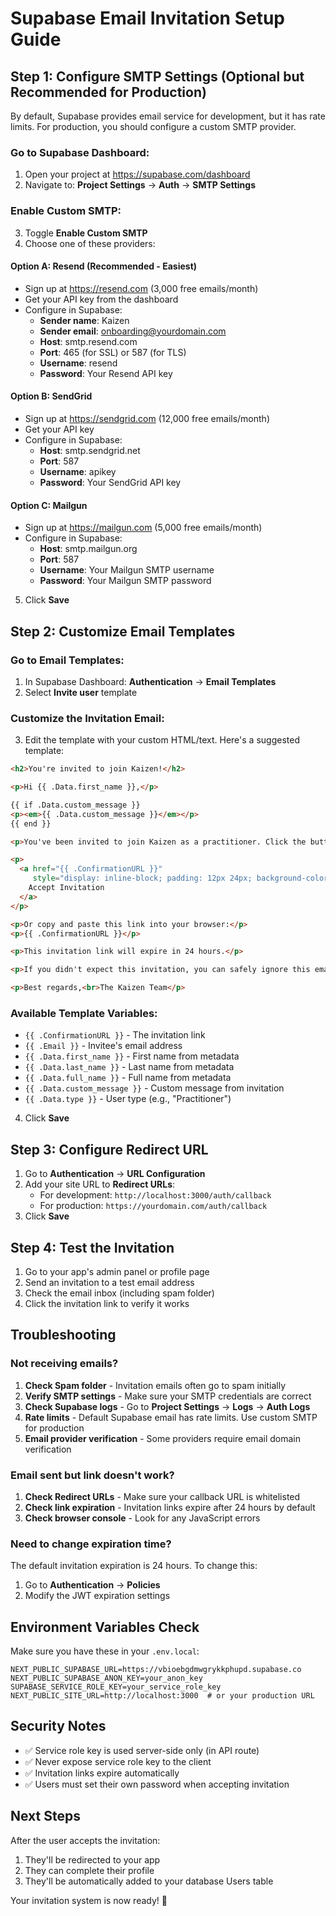 # Supabase Email Invitation Setup Guide

## Step 1: Configure SMTP Settings (Optional but Recommended for Production)

By default, Supabase provides email service for development, but it has rate limits. For production, you should configure a custom SMTP provider.

### Go to Supabase Dashboard:
1. Open your project at https://supabase.com/dashboard
2. Navigate to: **Project Settings** → **Auth** → **SMTP Settings**

### Enable Custom SMTP:
3. Toggle **Enable Custom SMTP**
4. Choose one of these providers:

#### Option A: Resend (Recommended - Easiest)
- Sign up at https://resend.com (3,000 free emails/month)
- Get your API key from the dashboard
- Configure in Supabase:
  - **Sender name**: Kaizen
  - **Sender email**: onboarding@yourdomain.com
  - **Host**: smtp.resend.com
  - **Port**: 465 (for SSL) or 587 (for TLS)
  - **Username**: resend
  - **Password**: Your Resend API key

#### Option B: SendGrid
- Sign up at https://sendgrid.com (12,000 free emails/month)
- Get your API key
- Configure in Supabase:
  - **Host**: smtp.sendgrid.net
  - **Port**: 587
  - **Username**: apikey
  - **Password**: Your SendGrid API key

#### Option C: Mailgun
- Sign up at https://mailgun.com (5,000 free emails/month)
- Configure in Supabase:
  - **Host**: smtp.mailgun.org
  - **Port**: 587
  - **Username**: Your Mailgun SMTP username
  - **Password**: Your Mailgun SMTP password

5. Click **Save**

## Step 2: Customize Email Templates

### Go to Email Templates:
1. In Supabase Dashboard: **Authentication** → **Email Templates**
2. Select **Invite user** template

### Customize the Invitation Email:
3. Edit the template with your custom HTML/text. Here's a suggested template:

```html
<h2>You're invited to join Kaizen!</h2>

<p>Hi {{ .Data.first_name }},</p>

{{ if .Data.custom_message }}
<p><em>{{ .Data.custom_message }}</em></p>
{{ end }}

<p>You've been invited to join Kaizen as a practitioner. Click the button below to create your account and get started:</p>

<p>
  <a href="{{ .ConfirmationURL }}"
     style="display: inline-block; padding: 12px 24px; background-color: #4F46E5; color: white; text-decoration: none; border-radius: 6px; font-weight: 600;">
    Accept Invitation
  </a>
</p>

<p>Or copy and paste this link into your browser:</p>
<p>{{ .ConfirmationURL }}</p>

<p>This invitation link will expire in 24 hours.</p>

<p>If you didn't expect this invitation, you can safely ignore this email.</p>

<p>Best regards,<br>The Kaizen Team</p>
```

### Available Template Variables:
- `{{ .ConfirmationURL }}` - The invitation link
- `{{ .Email }}` - Invitee's email address
- `{{ .Data.first_name }}` - First name from metadata
- `{{ .Data.last_name }}` - Last name from metadata
- `{{ .Data.full_name }}` - Full name from metadata
- `{{ .Data.custom_message }}` - Custom message from invitation
- `{{ .Data.type }}` - User type (e.g., "Practitioner")

4. Click **Save**

## Step 3: Configure Redirect URL

1. Go to **Authentication** → **URL Configuration**
2. Add your site URL to **Redirect URLs**:
   - For development: `http://localhost:3000/auth/callback`
   - For production: `https://yourdomain.com/auth/callback`
3. Click **Save**

## Step 4: Test the Invitation

1. Go to your app's admin panel or profile page
2. Send an invitation to a test email address
3. Check the email inbox (including spam folder)
4. Click the invitation link to verify it works

## Troubleshooting

### Not receiving emails?
1. **Check Spam folder** - Invitation emails often go to spam initially
2. **Verify SMTP settings** - Make sure your SMTP credentials are correct
3. **Check Supabase logs** - Go to **Project Settings** → **Logs** → **Auth Logs**
4. **Rate limits** - Default Supabase email has rate limits. Use custom SMTP for production
5. **Email provider verification** - Some providers require email domain verification

### Email sent but link doesn't work?
1. **Check Redirect URLs** - Make sure your callback URL is whitelisted
2. **Check link expiration** - Invitation links expire after 24 hours by default
3. **Check browser console** - Look for any JavaScript errors

### Need to change expiration time?
The default invitation expiration is 24 hours. To change this:
1. Go to **Authentication** → **Policies**
2. Modify the JWT expiration settings

## Environment Variables Check

Make sure you have these in your `.env.local`:

```env
NEXT_PUBLIC_SUPABASE_URL=https://vbioebgdmwgrykkphupd.supabase.co
NEXT_PUBLIC_SUPABASE_ANON_KEY=your_anon_key
SUPABASE_SERVICE_ROLE_KEY=your_service_role_key
NEXT_PUBLIC_SITE_URL=http://localhost:3000  # or your production URL
```

## Security Notes

- ✅ Service role key is used server-side only (in API route)
- ✅ Never expose service role key to the client
- ✅ Invitation links expire automatically
- ✅ Users must set their own password when accepting invitation

## Next Steps

After the user accepts the invitation:
1. They'll be redirected to your app
2. They can complete their profile
3. They'll be automatically added to your database Users table

Your invitation system is now ready! 🎉
